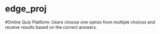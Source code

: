 # edge_proj
#Online Quiz Platform: Users choose one option from multiple choices and receive results based on the correct answers.
 

